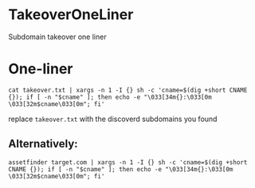 # TakeoverOneLiner
Subdomain takeover one liner
# One-liner
`cat takeover.txt | xargs -n 1 -I {} sh -c 'cname=$(dig +short CNAME {}); if [ -n "$cname" ]; then echo -e "\033[34m{}:\033[0m \033[32m$cname\033[0m"; fi'`


replace `takeover.txt` with the discoverd subdomains you found
## Alternatively:
`assetfinder target.com | xargs -n 1 -I {} sh -c 'cname=$(dig +short CNAME {}); if [ -n "$cname" ]; then echo -e "\033[34m{}:\033[0m \033[32m$cname\033[0m"; fi'`

